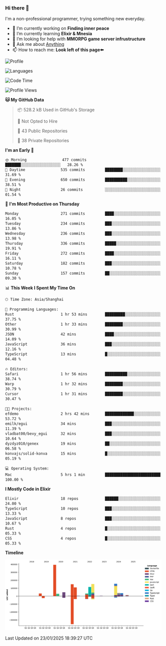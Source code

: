 ### Hi there 👋

I'm a non-professional programmer, trying something new everyday.

<!--
**dyzdyz010/dyzdyz010** is a ✨ _special_ ✨ repository because its `README.md` (this file) appears on your GitHub profile.
-->

- 🔭 I’m currently working on **Finding inner peace**
- 🌱 I’m currently learning **Elixir & Mnesia**
- 🤔 I’m looking for help with **MMORPG game server infrustructure**
- 💬 Ask me about [Anything](https://github.com/dyzdyz010/dyzdyz010/issues)
- 📫 How to reach me: **Look left of this page⬅️**

<!-- - 👯 I’m looking to collaborate on
- 😄 Pronouns: ...
- ⚡ Fun fact: ...
 -->
 
![Profile](https://github-readme-stats.vercel.app/api?username=dyzdyz010&count_private=true&show_icons=true&theme=dracula)

![Languages](https://github-readme-stats.vercel.app/api/top-langs/?username=dyzdyz010&layout=compact&theme=dracula)

<!--START_SECTION:waka-->
![Code Time](http://img.shields.io/badge/Code%20Time-1%2C872%20hrs%2024%20mins-blue)

![Profile Views](http://img.shields.io/badge/Profile%20Views-0-blue)

**🐱 My GitHub Data** 

> 📦 528.2 kB Used in GitHub's Storage 
 > 
> 🚫 Not Opted to Hire
 > 
> 📜 43 Public Repositories 
 > 
> 🔑 38 Private Repositories 
 > 
**I'm an Early 🐤** 

```text
🌞 Morning                477 commits         ███████░░░░░░░░░░░░░░░░░░   28.26 % 
🌆 Daytime                535 commits         ████████░░░░░░░░░░░░░░░░░   31.69 % 
🌃 Evening                650 commits         ██████████░░░░░░░░░░░░░░░   38.51 % 
🌙 Night                  26 commits          ░░░░░░░░░░░░░░░░░░░░░░░░░   01.54 % 
```
📅 **I'm Most Productive on Thursday** 

```text
Monday                   271 commits         ████░░░░░░░░░░░░░░░░░░░░░   16.05 % 
Tuesday                  234 commits         ███░░░░░░░░░░░░░░░░░░░░░░   13.86 % 
Wednesday                236 commits         ███░░░░░░░░░░░░░░░░░░░░░░   13.98 % 
Thursday                 336 commits         █████░░░░░░░░░░░░░░░░░░░░   19.91 % 
Friday                   272 commits         ████░░░░░░░░░░░░░░░░░░░░░   16.11 % 
Saturday                 182 commits         ███░░░░░░░░░░░░░░░░░░░░░░   10.78 % 
Sunday                   157 commits         ██░░░░░░░░░░░░░░░░░░░░░░░   09.30 % 
```


📊 **This Week I Spent My Time On** 

```text
🕑︎ Time Zone: Asia/Shanghai

💬 Programming Languages: 
Rust                     1 hr 53 mins        █████████░░░░░░░░░░░░░░░░   37.75 % 
Other                    1 hr 33 mins        ████████░░░░░░░░░░░░░░░░░   30.99 % 
JSON                     42 mins             ████░░░░░░░░░░░░░░░░░░░░░   14.09 % 
JavaScript               36 mins             ███░░░░░░░░░░░░░░░░░░░░░░   12.16 % 
TypeScript               13 mins             █░░░░░░░░░░░░░░░░░░░░░░░░   04.48 % 

🔥 Editors: 
Safari                   1 hr 56 mins        ██████████░░░░░░░░░░░░░░░   38.74 % 
Warp                     1 hr 32 mins        ████████░░░░░░░░░░░░░░░░░   30.79 % 
Cursor                   1 hr 31 mins        ████████░░░░░░░░░░░░░░░░░   30.47 % 

🐱‍💻 Projects: 
efdemo                   2 hrs 42 mins       █████████████░░░░░░░░░░░░   53.72 % 
emilk/egui               34 mins             ███░░░░░░░░░░░░░░░░░░░░░░   11.39 % 
vladbat00/bevy_egui      32 mins             ███░░░░░░░░░░░░░░░░░░░░░░   10.64 % 
dyzdyz010/genex          19 mins             ██░░░░░░░░░░░░░░░░░░░░░░░   06.58 % 
konvajs/solid-konva      15 mins             █░░░░░░░░░░░░░░░░░░░░░░░░   05.19 % 

💻 Operating System: 
Mac                      5 hrs 1 min         █████████████████████████   100.00 % 
```

**I Mostly Code in Elixir** 

```text
Elixir                   18 repos            ██████░░░░░░░░░░░░░░░░░░░   24.00 % 
TypeScript               10 repos            ███░░░░░░░░░░░░░░░░░░░░░░   13.33 % 
JavaScript               8 repos             ███░░░░░░░░░░░░░░░░░░░░░░   10.67 % 
Rust                     4 repos             █░░░░░░░░░░░░░░░░░░░░░░░░   05.33 % 
CSS                      4 repos             █░░░░░░░░░░░░░░░░░░░░░░░░   05.33 % 
```



**Timeline**

![Lines of Code chart](https://raw.githubusercontent.com/dyzdyz010/dyzdyz010/master/assets/bar_graph.png)


 Last Updated on 23/01/2025 18:39:27 UTC
<!--END_SECTION:waka-->
